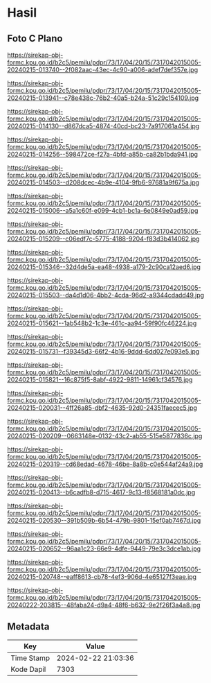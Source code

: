 # Hasil

## Foto C Plano

https://sirekap-obj-formc.kpu.go.id/b2c5/pemilu/pdpr/73/17/04/20/15/7317042015005-20240215-013740--2f082aac-43ec-4c90-a006-adef7def357e.jpg

https://sirekap-obj-formc.kpu.go.id/b2c5/pemilu/pdpr/73/17/04/20/15/7317042015005-20240215-013941--c78e438c-76b2-40a5-b24a-51c29c154109.jpg

https://sirekap-obj-formc.kpu.go.id/b2c5/pemilu/pdpr/73/17/04/20/15/7317042015005-20240215-014130--d867dca5-4874-40cd-bc23-7a917061a454.jpg

https://sirekap-obj-formc.kpu.go.id/b2c5/pemilu/pdpr/73/17/04/20/15/7317042015005-20240215-014256--598472ce-f27a-4bfd-a85b-ca82b1bda941.jpg

https://sirekap-obj-formc.kpu.go.id/b2c5/pemilu/pdpr/73/17/04/20/15/7317042015005-20240215-014503--d208dcec-4b9e-4104-9fb6-97681a9f675a.jpg

https://sirekap-obj-formc.kpu.go.id/b2c5/pemilu/pdpr/73/17/04/20/15/7317042015005-20240215-015006--a5a1c60f-e099-4cb1-bc1a-6e0849e0ad59.jpg

https://sirekap-obj-formc.kpu.go.id/b2c5/pemilu/pdpr/73/17/04/20/15/7317042015005-20240215-015209--c06edf7c-5775-4188-9204-f83d3b414062.jpg

https://sirekap-obj-formc.kpu.go.id/b2c5/pemilu/pdpr/73/17/04/20/15/7317042015005-20240215-015346--32d4de5a-ea48-4938-a179-2c90ca12aed6.jpg

https://sirekap-obj-formc.kpu.go.id/b2c5/pemilu/pdpr/73/17/04/20/15/7317042015005-20240215-015503--da4d1d06-4bb2-4cda-96d2-a9344cdadd49.jpg

https://sirekap-obj-formc.kpu.go.id/b2c5/pemilu/pdpr/73/17/04/20/15/7317042015005-20240215-015621--1ab548b2-1c3e-461c-aa94-59f90fc46224.jpg

https://sirekap-obj-formc.kpu.go.id/b2c5/pemilu/pdpr/73/17/04/20/15/7317042015005-20240215-015731--f39345d3-66f2-4b16-9ddd-6dd027e093e5.jpg

https://sirekap-obj-formc.kpu.go.id/b2c5/pemilu/pdpr/73/17/04/20/15/7317042015005-20240215-015821--16c875f5-8abf-4922-9811-14961cf34576.jpg

https://sirekap-obj-formc.kpu.go.id/b2c5/pemilu/pdpr/73/17/04/20/15/7317042015005-20240215-020031--4ff26a85-dbf2-4635-92d0-24351faecec5.jpg

https://sirekap-obj-formc.kpu.go.id/b2c5/pemilu/pdpr/73/17/04/20/15/7317042015005-20240215-020209--0663148e-0132-43c2-ab55-515e5877836c.jpg

https://sirekap-obj-formc.kpu.go.id/b2c5/pemilu/pdpr/73/17/04/20/15/7317042015005-20240215-020319--cd68edad-4678-46be-8a8b-c0e544af24a9.jpg

https://sirekap-obj-formc.kpu.go.id/b2c5/pemilu/pdpr/73/17/04/20/15/7317042015005-20240215-020413--b6cadfb8-d715-4617-9c13-f8568181a0dc.jpg

https://sirekap-obj-formc.kpu.go.id/b2c5/pemilu/pdpr/73/17/04/20/15/7317042015005-20240215-020530--391b509b-6b54-479b-9801-15ef0ab7467d.jpg

https://sirekap-obj-formc.kpu.go.id/b2c5/pemilu/pdpr/73/17/04/20/15/7317042015005-20240215-020652--96aa1c23-66e9-4dfe-9449-79e3c3dce1ab.jpg

https://sirekap-obj-formc.kpu.go.id/b2c5/pemilu/pdpr/73/17/04/20/15/7317042015005-20240215-020748--eaff8613-cb78-4ef3-906d-4e65127f3eae.jpg

https://sirekap-obj-formc.kpu.go.id/b2c5/pemilu/pdpr/73/17/04/20/15/7317042015005-20240222-203815--48faba24-d9a4-48f6-b632-9e2f26f3a4a8.jpg


## Metadata

| Key        | Value               |
| ---------- | ------------------- |
| Time Stamp | 2024-02-22 21:03:36 |
| Kode Dapil | 7303                |



